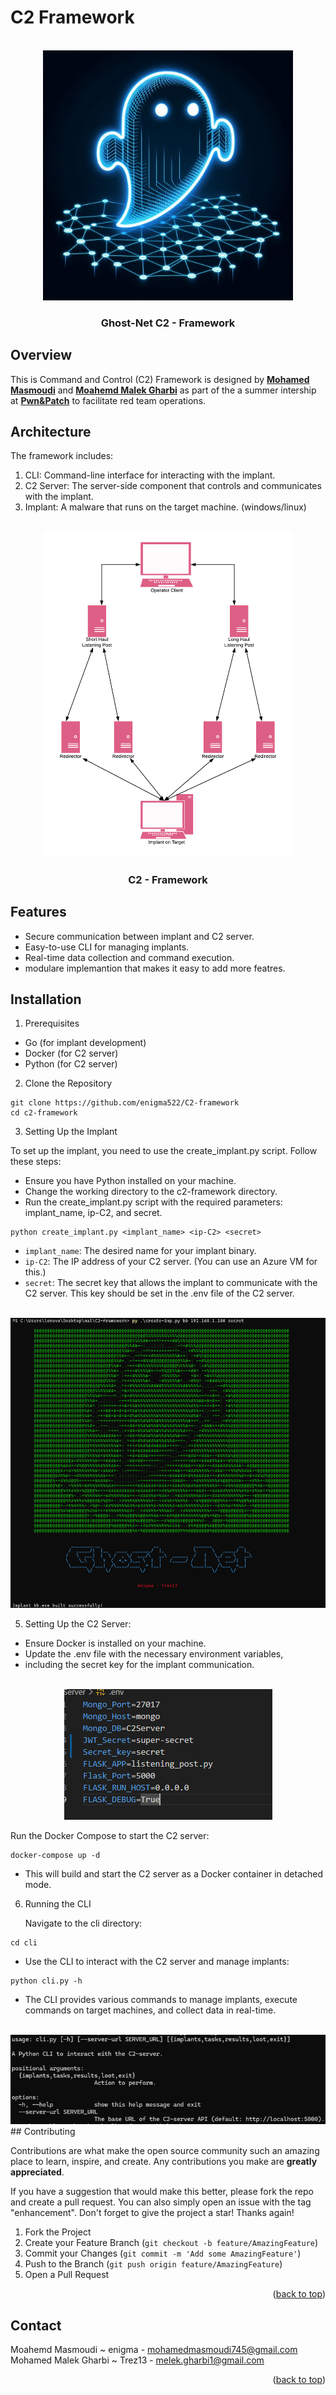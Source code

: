 # C2 Framework
<br />
<div align="center">
<img src="./public/OIG3.jpeg" width=400>
  <h3 align="center">Ghost-Net C2 - Framework</h3>
  </p>
</div>

**Overview**
---
This is Command and Control (C2) Framework is designed by [**Mohamed Masmoudi**](https://github.com/enigma522) and [**Moahemd Malek Gharbi**](https://github.com/Malek-trez) as part of the a summer intership at [**Pwn&Patch**](https://www.pwnandpatch.com/) to facilitate red team operations. 

**Architecture**
---
The framework includes:

1. CLI: Command-line interface for interacting with the implant.
2. C2 Server: The server-side component that controls and communicates with the implant.
3. Implant: A malware that runs on the target machine. (windows/linux)
<br />
<div align="center">
<img src="./public/basicarch.png" width=400>
  <h3 align="center">C2 - Framework</h3>
  </p>
</div>

**Features**
---
- Secure communication between implant and C2 server.
- Easy-to-use CLI for managing implants.
- Real-time data collection and command execution.
- modulare implemantion that makes it easy to add more featres.
  
**Installation**
---

1. Prerequisites
   
- Go (for implant development)
- Docker (for C2 server)
- Python (for C2 server)

2. Clone the Repository

```shell
git clone https://github.com/enigma522/C2-framework
cd c2-framework
```

3. Setting Up the Implant
 
To set up the implant, you need to use the create_implant.py script. Follow these steps:

- Ensure you have Python installed on your machine.
- Change the working directory to the c2-framework directory.
- Run the create_implant.py script with the required parameters: implant_name, ip-C2, and secret.

```shell
python create_implant.py <implant_name> <ip-C2> <secret>
```
- `implant_name`: The desired name for your implant binary.
- `ip-C2`: The IP address of your C2 server. (You can use an Azure VM for this.)
- `secret`: The secret key that allows the implant to communicate with the C2 server. This key should be set in the .env file of the C2 server.
<br />
<div align="center">
<img src="./public/create-imp.png">
</div>


5. Setting Up the C2 Server:
- Ensure Docker is installed on your machine.
- Update the .env file with the necessary environment variables,
- including the secret key for the implant communication.
<br />
<div align="center">
<img src="./public/env.png">
</div>

Run the Docker Compose to start the C2 server:

```shell
docker-compose up -d
```

- This will build and start the C2 server as a Docker container in detached mode.

6. Running the CLI

    Navigate to the cli directory:

```shell
cd cli
```
- Use the CLI to interact with the C2 server and manage implants:

```shell
python cli.py -h
```
- The CLI provides various commands to manage implants, execute commands on target machines, and collect data in real-time.
<br />
<div align="center">
<img src="./public/cli.png">
</div>
<!-- CONTRIBUTING -->
## Contributing

Contributions are what make the open source community such an amazing place to learn, inspire, and create. Any contributions you make are **greatly appreciated**.

If you have a suggestion that would make this better, please fork the repo and create a pull request. You can also simply open an issue with the tag "enhancement".
Don't forget to give the project a star! Thanks again!

1. Fork the Project
2. Create your Feature Branch (`git checkout -b feature/AmazingFeature`)
3. Commit your Changes (`git commit -m 'Add some AmazingFeature'`)
4. Push to the Branch (`git push origin feature/AmazingFeature`)
5. Open a Pull Request

<p align="right">(<a href="#readme-top">back to top</a>)</p>


<!-- CONTACT -->
## Contact

Moahemd Masmoudi ~ enigma - mohamedmasmoudi745@gmail.com  
Mohamed Malek Gharbi ~ Trez13  - melek.gharbi1@gmail.com

<p align="right">(<a href="#readme-top">back to top</a>)</p>

